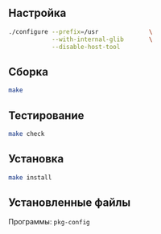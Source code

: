 <package-info :package="package" showsbu></package-info>

<script>
		new Vue({
		el: '#main',
		data: { package: {} },
		mounted: function () {
				this.getPackage('m4');
		},
		methods: {
			getPackage: function(name) {
					getPackage(name)
					.then(response => this.package = response);
			},
		}
  })
</script>

## Настройка


```bash
./configure --prefix=/usr              \
            --with-internal-glib       \
            --disable-host-tool    
```

## Сборка


```bash
make
```
## Тестирование

```bash
make check
```

## Установка

```bash
make install
```
 

## Установленные файлы

Программы: `pkg-config`

